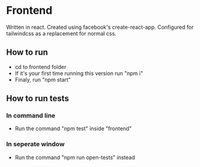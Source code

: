 # Frontend
Written in react. Created using facebook's create-react-app.
Configured for tailwindcss as a replacement for normal css.

## How to run

- cd to frontend folder
- If it's your first time running this version run "npm i"
- Finaly, run "npm start"

## How to run tests

### In command line

- Run the command "npm test" inside "frontend"

### In seperate window

- Run the command "npm run open-tests" instead
